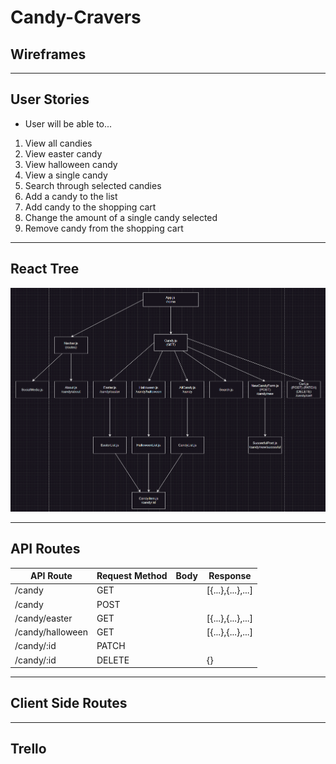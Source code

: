 # Candy-Cravers

## Wireframes

---

## User Stories
- User will be able to...
1. View all candies
2. View easter candy
3. View halloween candy
4. View a single candy
5. Search through selected candies
6. Add a candy to the list
7. Add candy to the shopping cart
8. Change the amount of a single candy selected
9. Remove candy from the shopping cart

---

## React Tree
<img src="./assets/react-tree.png" width="800px" >

---

## API Routes

| API Route        	| Request Method 	| Body 	| Response          	|
|------------------	|----------------	|------	|-------------------	|
| /candy           	| GET            	|      	| [{...},{...},...] 	|
| /candy           	| POST           	|      	|                   	|
| /candy/easter    	| GET            	|      	| [{...},{...},...] 	|
| /candy/halloween 	| GET            	|      	| [{...},{...},...] 	|
| /candy/:id       	| PATCH          	|      	|                   	|
| /candy/:id       	| DELETE         	|      	| {}                	|

---

## Client Side Routes

---

## Trello